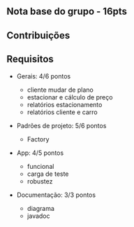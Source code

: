 
## Nota base do grupo - 16pts

## Contribuições

## Requisitos

  - Gerais: 4/6 pontos
    - cliente mudar de plano
    - estacionar e cálculo de preço
    - relatórios estacionamento
    - relatórios cliente e carro

  - Padrões de projeto: 5/6 pontos
    - Factory

  - App: 4/5 pontos
    - funcional 
    - carga de teste
    - robustez

  - Documentação: 3/3 pontos
    - diagrama
    - javadoc